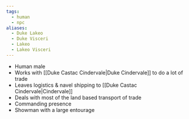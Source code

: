 ```yaml
---
tags:
  - human
  - npc
aliases:
  - Duke Lakeo
  - Duke Visceri
  - Lakeo
  - Lakeo Visceri
---
```

- Human male
- Works with [[Duke Castac Cindervale|Duke Cindervale]] to do a lot of trade
- Leaves logistics & navel shipping to [[Duke Castac Cindervale|Cindervale]]
- Deals with most of the land based transport of trade
- Commanding presence
- Showman with a large entourage